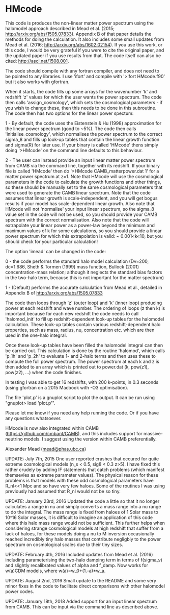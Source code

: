 # HMcode

This code is produces the non-linear matter power spectrum using the halomodel approach described in Mead et al. (2015; http://arxiv.org/abs/1505.07833). Appendix B of that paper details the methods for doing the calculation. It also includes some small updates from Mead et al. (2016; http://arxiv.org/abs/1602.02154). If you use this work, or this code, I would be very grateful if you were to cite the original paper, and the updated paper if you use results from that. The code itself can also be cited: http://ascl.net/1508.001.

The code should compile with any fortran compiler, and does not need to be pointed to any libraries. I use 'ifort' and compile with '>ifort HMcode.f90' but it also works with gfortran.

When it starts, the code fills up some arrays for the wavenumber 'k' and redshift 'z' values for which the user wants the power spectrum. The code then calls 'assign_cosmology', which sets the cosmological parameters - if you wish to change these, then this needs to be done in this subroutine. The code then has two options for the linear power spectum:

1 - By default, the code uses the Eistenstein & Hu (1998) approximation for the linear power spectrum (good to ~5%). The code then calls 'initialise_cosmology', which normalises the power spectrum to the correct sigma_8 and fills up look-up tables that contain the linear growth function and sigma(R) for later use. If your binary is called 'HMcode' thens simply doing '>HMcode' on the command line defaults to this behaviour.

2 - The user can instead provide an input linear matter power spectrum from CAMB via the command line, together with its redshift. If your binary file is called 'HMcode' then do '>HMcode CAMB_matterpower.dat 1' for a matter power spectrum at z=1. Note that HMcode will use the cosmological parameters in the code to calculate the growth functions and other things, so these should be manually set to the same cosmological parameters that were used to generate the CAMB linear spectrum. Note that the code assumes that linear growth is scale-independent, and you will get bogus results if your model has scale-dependent linear growth. Also note that HMcode will not 'normalise' your input linear spectrum, so the sigma_8 value set in the code will not be used, so you should provide your CAMB spectrum with the correct normalisation. Also note that the code will extrapolate your linear power as a power-law beyond the minimum and maximum values of k for some calculations, so you should provide a linear power spectrum for which this extrapolation is valid: ~ 0.001<k<10, but you should check for your particular calculation!

The option 'imead' can be changed in the code:

0 - the code performs the standard halo model calculation (Dv=200, dc=1.686, Sheth & Tormen (1999) mass function, Bullock (2001) concentration-mass relation; although it neglects the standard bias factors in the two-halo term, because this is not important for the matter spectrum)

1 - (Default) performs the accurate calculation from Mead et al., detailed in Appendix B of http://arxiv.org/abs/1505.07833 

The code then loops through 'z' (outer loop) and 'k' (inner loop) producing power at each redshift and wave number. The ordering of loops (z then k) is important because for each new redshift the code needs to call 'halomod_init' to fill up redshift-dependent look-up tables for the halomodel calculation. These look-up tables contain various redshift-dependent halo properties, such as mass, radius, nu, concentration etc. which are then used in the one-halo integral.

Once these look-up tables have been filled the halomodel integral can then be carried out. This calculation is done by the routine 'halomod', which calls 'p_1h' and 'p_2h' to evaluate 1- and 2-halo terms and then uses these to compute the full power spectrum. The power spectrum at each k and z is then added to an array which is printed out to power.dat (k, pow(z1), pow(z2), ...) when the code finishes.

In testing I was able to get 16 redshifts, with 200 k-points, in 0.3 seconds (using gfortran on a 2015 Macbook with -O3 optimisation). 

The file 'plot.p' is a gnuplot script to plot the output. It can be run using "gnuplot> load 'plot.p'".

Please let me know if you need any help running the code. Or if you have any questions whatsoever.

HMcode is now also integrated within CAMB (https://github.com/cmbant/CAMB), and this includes support for massive-neutrino models. I suggest using the version within CAMB preferentially.

Alexander Mead
(mead@phas.ubc.ca)

UPDATE: July 7th, 2015
One user reported crashes that occured for quite extreme cosmological models (n_s < 0.5, sig8 < 0.3 z>5). I have fixed this rather crudely by adding IF statements that catch problems (which manifest themsevles as extreme parameter values). The physical reason for these problems is that models with these odd cosmological parameters have R_nl<<1 Mpc and so have very few haloes. Some of the routines I was using previously had assumed that R_nl would not be so tiny.

UPDATE: January 23rd, 2016
Updated the code a little so that it no longer calculates a range in nu and simply converts a mass range into a nu range to do the integral. The mass range is fixed from haloes of 1 Solar mass to 10^16 Solar masses, it is difficult to imagine an application of this code where this halo mass range would not be sufficient. This further helps when considering strange cosmological models at high redshift that suffer from a lack of haloes, for these models doing a nu to M inversion occasionally reached incredibly tiny halo masses that contribute negligbly to the power spectrum on cosmological scales due to their tiny sizes.

UPDATE: February 4th, 2016
Included updates from Mead et al. (2016) including parameterising the two-halo damping term in terms of f(sigma_v) and slightly recalibrated values of alpha and f_damp. Now works for w(a)CDM models, where w(a)=w_0+(1.-a)*w_a.

UPDATE: August 2nd, 2016
Small update to the README and some very minor fixes in the code to facilitate direct comparisons with other halomodel power codes.

UPDATE: January 18th, 2018
Added support for an input linear spectrum from CAMB. This can be input via the command line as described above.
